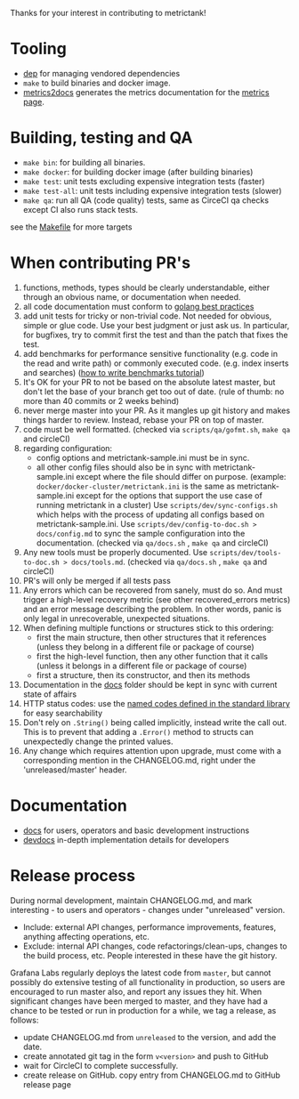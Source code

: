 Thanks for your interest in contributing to metrictank!

# Tooling

* [dep](https://github.com/golang/dep) for managing vendored dependencies
* `make` to build binaries and docker image.
* [metrics2docs](https://github.com/Dieterbe/metrics2docs) generates the metrics documentation for the [metrics page](https://github.com/grafana/metrictank/blob/master/docs/metrics.md).

# Building, testing and QA

* `make bin`: for building all binaries.
* `make docker`: for building docker image (after building binaries)
* `make test`: unit tests excluding expensive integration tests (faster)
* `make test-all`: unit tests including expensive integration tests (slower)
* `make qa`: run all QA (code quality) tests, same as CirceCI qa checks except CI also runs stack tests.

see the [Makefile](../Makefile) for more targets

# When contributing PR's

1. functions, methods, types should be clearly understandable, either through an obvious name, or documentation when needed.
2. all code documentation must conform to [golang best practices](https://blog.golang.org/godoc-documenting-go-code)
3. add unit tests for tricky or non-trivial code. Not needed for obvious, simple or glue code.  Use your best judgment or just ask us.
   In particular, for bugfixes, try to commit first the test and than the patch that fixes the test.
4. add benchmarks for performance sensitive functionality (e.g. code in the read and write path) or commonly executed code. (e.g. index inserts and searches)
   ([how to write benchmarks tutorial](https://dave.cheney.net/2013/06/30/how-to-write-benchmarks-in-go))
5. It's OK for your PR to not be based on the absolute latest master, but don't let the base of your branch get too out of date. (rule of thumb: no more than 40 commits or 2 weeks behind)
6. never merge master into your PR. As it mangles up git history and makes things harder to review. Instead, rebase your PR on top of master.
7. code must be well formatted. (checked via `scripts/qa/gofmt.sh`, `make qa` and circleCI)
8. regarding configuration:
   * config options and metrictank-sample.ini must be in sync.
   * all other config files should also be in sync with metrictank-sample.ini except where the file should differ on purpose.
   (example: `docker/docker-cluster/metrictank.ini` is the same as metrictank-sample.ini except for the options that support the use case of running metrictank in a cluster)
   Use `scripts/dev/sync-configs.sh` which helps with the process of updating all configs based on metrictank-sample.ini.
   Use `scripts/dev/config-to-doc.sh > docs/config.md` to sync the sample configuration into the documentation. (checked via `qa/docs.sh` , `make qa` and circleCI)
9. Any new tools must be properly documented. Use `scripts/dev/tools-to-doc.sh > docs/tools.md`. (checked via `qa/docs.sh` , `make qa` and circleCI)
10. PR's will only be merged if all tests pass
11. Any errors which can be recovered from sanely, must do so. And must trigger a high-level recovery metric (see other recovered_errors metrics) and an error message describing the problem.
    In other words, panic is only legal in unrecoverable, unexpected situations.
12. When defining multiple functions or structures stick to this ordering:
    * first the main structure, then other structures that it references (unless they belong in a different file or package of course)
    * first the high-level function, then any other function that it calls (unless it belongs in a different file or package of course)
    * first a structure, then its constructor, and then its methods
13. Documentation in the [docs](../docs) folder should be kept in sync with current state of affairs
14. HTTP status codes: use the [named codes defined in the standard library](https://golang.org/pkg/net/http/#pkg-constants) for easy searchability
15. Don't rely on `.String()` being called implicitly, instead write the call out. This is to prevent that adding a `.Error()` method to structs can unexpectedly change the printed values.
16. Any change which requires attention upon upgrade, must come with a corresponding mention in the CHANGELOG.md, right under the 'unreleased/master' header.

# Documentation

* [docs](../docs) for users, operators and basic development instructions
* [devdocs](../devdocs) in-depth implementation details for developers

# Release process

During normal development, maintain CHANGELOG.md, and mark interesting - to users and operators - changes under "unreleased" version.
* Include: external API changes, performance improvements, features, anything affecting operations, etc.
* Exclude: internal API changes, code refactorings/clean-ups, changes to the build process, etc. People interested in these have the git history.

Grafana Labs regularly deploys the latest code from `master`, but cannot possibly do extensive testing of all functionality in production, so users are encouraged to run master also, and report any issues they hit.
When significant changes have been merged to master, and they have had a chance to be tested or run in production for a while, we tag a release, as follows:

* update CHANGELOG.md from `unreleased` to the version, and add the date.
* create annotated git tag in the form `v<version>` and push to GitHub
* wait for CircleCI to complete successfully.
* create release on GitHub. copy entry from CHANGELOG.md to GitHub release page
